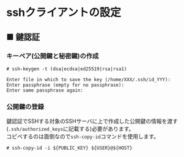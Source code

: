 # sshクライアントの設定
## ■ 鍵認証
### キーペア(公開鍵と秘密鍵)の作成
```
# ssh-keygen -t (dsa|ecdsa|ed25519|rsa|rsa1)
```
```
Enter file in which to save the key (/home/XXX/.ssh/id_YYY):
Enter passphrase (empty for no passphrase): 
Enter same passphrase again: 
```

### 公開鍵の登録
鍵認証でSSHする対象のSSHサーバに上で作成した公開鍵の情報を渡す(`.ssh/authorized_keys`に記載する)必要があります。  
コピペするのは面倒なので`ssh-copy-id`コマンドを使用します。
```
# ssh-copy-id -i ${PUBLIC_KEY} ${USER}@${HOST}
```
